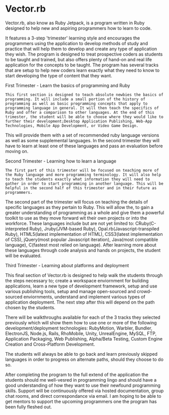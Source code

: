 # Vector.rb
Vector.rb, also know as Ruby Jetpack, is a program written in Ruby designed to help new and aspiring programmers how to learn to code.

It features a 3-step 'trimester' learning style and encourages the programmers using the application to develop methods of study and practice that will help them to develop and create any type of application they wish. The program is designed to treat prospective coders as students to be taught and trained, but also offers plenty of hand-on and real life application for the concepts to be taught. The program has several tracks that are setup to help new coders learn exactly what they need to know to start developing the type of content that they want.


First Trimester - Learn the basics of programming and Ruby

	This first section is designed to teach absolute newbies the basics of programming. It will include a small portion of the history of programming as well as basic programming concepts that apply to programming language in general. It will then teach the specifics of Ruby and offer a comparison to other languages. At the end of this trimester, the student will be able to choose where they would like to further their development;Desktop Application Publishing, Web-App Technologies, Mobile App Development, or Video Game Design.
This will provide them with a set of recommended ruby language versions as well as some supplemental languages. In the second trimester they will have to learn at least one of these languages and pass an evaluation before moving on.
  
Second Trimester - Learning how to learn a language

	The first part of this trimester will be focused on teaching more of the Ruby language and more programming terminology. It will also help to teach the students exactly what information they will need to gather in order to start programming in another language. This will be helpful in the second half of this trimester and in their future as programmers.
  
The second part of the trimester will focus on teaching the details of specific languages as they pertain to Ruby. This will allow the, to gain a greater understanding of programming as a whole and give them a powerful toolkit to use as they move forward wit their own projects or into the workforce. 
These languages include but are not yet limited to:
	CRuby(C-interpreted Ruby), Jruby(JVM-based Ruby), Opal.rb(Javascript-transpiled Ruby), HTML5(latest implementation of HTML), CSS3(latest implementation of CSS), jQuery(most popular Javascript iteration), Java(most compatible language), C(fastest most relied on language).
After learning more about these languages through code analysis and hands on projects, the student will be evaluated.
  
Third Trimester - Learning about platforms and deployment

This final section of Vector.rb is designed to help walk the students through the steps necessary to; create a workspace enviornment for building applications, learn a new type of development framework, setup and use various publishing tools, setup and manage open-sourced and crowd-sourced enviornments, understand and implement various types of application deployment. The next step after this will depend on the path chosen by the students. 

There will be walkthroughs available for each of the 3 tracks they selected previously which will show them how to use one or more of the following development/deployment technologies:
	RubyMotion, Warbler, Bundler, ElectronJS, Node.js, Rails, RhoMobile, Unity, UnrealEngine, MySQL, FTP, Application Packaging, Web Publishing, Alpha/Beta Testing, Custom Engine Creation and Cross-Platform Development.

The students will always be able to go back and learn previously skipped languages in order to progress on alternate paths, should they choose to do so.
  

After completing the program to the full extend of the application the students should me well-vesred in programming lingo and should have a good understanding of how they want to use their newfound programming skills. Support will be continuously offered via hosted documentation, group chat rooms, and direct correspondance via email. I am hoping to be able to get mentors to support the upcoming programmers one the program has been fully fleshed out.
